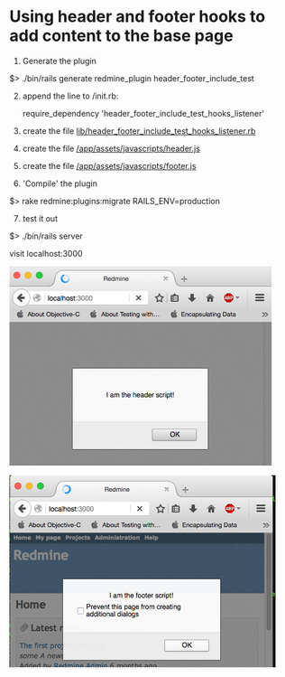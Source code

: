 # Using header and footer hooks to add content to the base page

1. Generate the plugin

  $> ./bin/rails generate redmine_plugin header_footer_include_test

2. append the line to /init.rb:

    require_dependency 'header_footer_include_test_hooks_listener'

3. create the file [lib/header_footer_include_test_hooks_listener.rb](lib/header_footer_include_test_hooks_listener.rb)

4. create the file [/app/assets/javascripts/header.js](/app/assets/javascripts/header.js)

5. create the file [/app/assets/javascripts/footer.js](/app/assets/javascripts/footer.js)

6. 'Compile' the plugin

  $> rake redmine:plugins:migrate RAILS_ENV=production

7. test it out

  $> ./bin/rails server

  visit localhost:3000

  ![](readme/header.png)

  ![](readme/footer.png)
